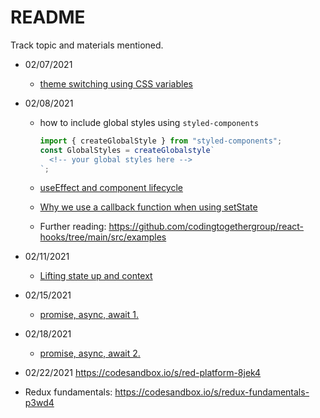 # README

Track topic and materials mentioned.

- 02/07/2021

  - [theme switching using CSS variables](https://codesandbox.io/s/sefe-theme-f48hf)

- 02/08/2021

  - how to include global styles using `styled-components`

    ```js
    import { createGlobalStyle } from "styled-components";
    const GlobalStyles = createGlobalstyle`
      <!-- your global styles here -->
    `;
    ```

  - [useEffect and component lifecycle](https://codesandbox.io/s/use-effect-hooks-talk-3ocgi)
  - [Why we use a callback function when using setState](https://reactjs.org/docs/faq-state.html#why-is-setstate-giving-me-the-wrong-value)
  - Further reading: https://github.com/codingtogethergroup/react-hooks/tree/main/src/examples
  
- 02/11/2021
  - [Lifting state up and context](https://codesandbox.io/s/sefe-lifting-state-up-1653v)

- 02/15/2021
  - [promise, async, await 1.](https://codesandbox.io/s/promise-fetch-gucse)

- 02/18/2021
  - [promise, async, await 2.](https://codesandbox.io/s/promise-aysnc-2-pugkx)

- 02/22/2021
   https://codesandbox.io/s/red-platform-8jek4

- Redux fundamentals: https://codesandbox.io/s/redux-fundamentals-p3wd4

